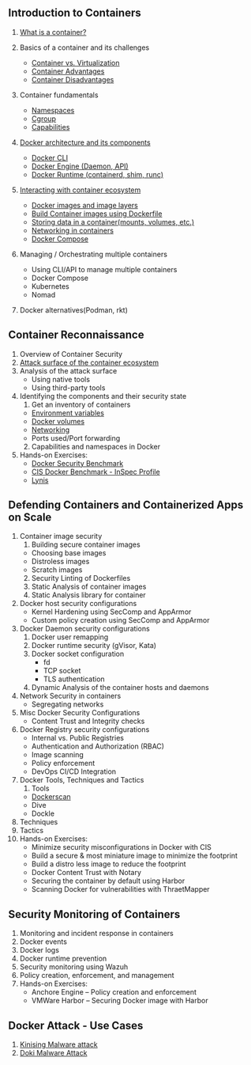## Introduction to Containers 

1. [What is a container?](./Intro-Containers/what-is-container.md)
2. Basics of a container and its challenges
     - [Container vs. Virtualization](/Intro-Containers/containervsVM.md)
     - [Container Advantages](./Intro-Containers/Container-adv-dis.md#container-advantages)
     - [Container Disadvantages](./Intro-Containers/Container-adv-dis.md#container-disadvantages)
3. Container fundamentals
    - [Namespaces](./Intro-Containers/Namespaces.md)
    - [Cgroup](./Intro-Containers/Cgroup.md)
    - [Capabilities](./Intro-Containers/Capabilities.md)
4. [Docker architecture and its components](./Intro-Containers/docker-architecture.md#docker-architecture)
    - [Docker CLI](./Intro-Containers/docker-architecture.md#docker-client)
    - [Docker Engine (Daemon, API)](./Intro-Containers/docker-architecture.md#docker-engine)
    - [Docker Runtime (containerd, shim, runc)](./Intro-Containers/docker-architecture.md#docker-runtime)
5. [Interacting with container ecosystem](./Intro-Containers/Intracting-with-container.md)
     - [Docker images and image layers](./Intro-Containers/Intracting-with-container.md#understand-image-layers) <br>
     - [Build Container images using Dockerfile](./Intro-Containers/Intracting-with-container.md#dockerfile-instructions-with-example)<br>
     - [Storing data in a container(mounts, volumes, etc.)](./Intro-Containers/Intracting-with-container.md#storing-data-in-a-container)<br>
     - [Networking in containers](./Intro-Containers/Intracting-with-container.md#networking-in-containers)<br>
     - [Docker Compose](./Intro-Containers/Intracting-with-container.md#docker-compose)
  
6. Managing / Orchestrating multiple containers
   - Using CLI/API to manage multiple containers
   - Docker Compose
   - Kubernetes
   - Nomad
7. Docker alternatives(Podman, rkt)

     
## Container Reconnaissance

1. Overview of Container Security
2. [Attack surface of the container ecosystem](./container-sec/attack-surface.md)
3. Analysis of the attack surface
    - Using native tools
    - Using third-party tools
4. Identifying the components and their security state
    1. Get an inventory of containers
      - [Environment variables](./container-sec/Envir-variables.md)
      - [Docker volumes](./container-sec/Docker-volumes.md)
      - [Networking](./container-sec/Docker-Networking.md)
      - Ports used/Port forwarding
     2. Capabilities and namespaces in Docker
5. Hands-on Exercises:
   - [Docker Security Benchmark](./container-sec/Auditing-docker-sec.md)
   - [CIS Docker Benchmark - InSpec Profile](https://dev-sec.io/baselines/docker/)
   - [Lynis](https://github.com/CISOfy/Lynis)

## Defending Containers and Containerized Apps on Scale

1. Container image security
   1. Building secure container images
     - Choosing base images
     - Distroless images
     - Scratch images
   2. Security Linting of Dockerfiles
   3. Static Analysis of container images
   4. Static Analysis library for container
2. Docker host security configurations
    - Kernel Hardening using SecComp and AppArmor
    - Custom policy creation using SecComp and AppArmor
3. Docker Daemon security configurations
   1. Docker user remapping
   2. Docker runtime security (gVisor, Kata)
   3. Docker socket configuration 
       - fd
       - TCP socket
       - TLS authentication
   4. Dynamic Analysis of the container hosts and daemons
4. Network Security in containers
   - Segregating networks
5. Misc Docker Security Configurations
   - Content Trust and Integrity checks
6. Docker Registry security configurations
   - Internal vs. Public Registries
   - Authentication and Authorization (RBAC)
   - Image scanning
   - Policy enforcement
   - DevOps CI/CD Integration
7. Docker Tools, Techniques and Tactics
   1. Tools
    - [Dockerscan](./container-app-sec/dockerscan.md) 
    - Dive
    - Dockle
  2. Techniques
  3. Tactics
8. Hands-on Exercises:
   - Minimize security misconfigurations in Docker with CIS
   - Build a secure & most miniature image to minimize the footprint
   - Build a distro less image to reduce the footprint
   - Docker Content Trust with Notary
   - Securing the container by default using Harbor
   - Scanning Docker for vulnerabilities with ThraetMapper
   
## Security Monitoring of Containers

1. Monitoring and incident response in containers
2. Docker events
3. Docker logs
4. Docker runtime prevention
5. Security monitoring using Wazuh
6. Policy creation, enforcement, and management
7. Hands-on Exercises:
   - Anchore Engine – Policy creation and enforcement
   - VMWare Harbor – Securing Docker image with Harbor

## Docker Attack - Use Cases 

1. [Kinising Malware attack](./use-cases/kinsing-Malware-attack.md) 
2. [Doki Malware Attack](./use-cases/Doki-malware-attack.md) 